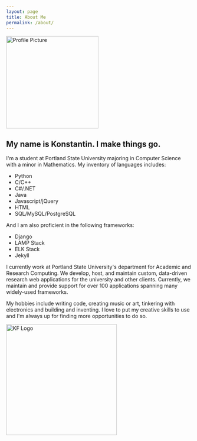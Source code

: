 ```yaml
---
layout: page
title: About Me
permalink: /about/
---
```


<img id="profile" src="{{ site.url }}/static/img/profile.jpg" alt="Profile Picture" width="250px" height="250px" />

## My name is Konstantin. I make things go.

I'm a student at Portland State University majoring in Computer Science with a minor in Mathematics.
My inventory of languages includes:

- Python
- C/C++
- C#/.NET
- Java
- Javascript/jQuery
- HTML
- SQL/MySQL/PostgreSQL

And I am also proficient in the following frameworks:

- Django
- LAMP Stack
- ELK Stack
- Jekyll

I currently work at Portland State University's department for Academic and Research Computing.
We develop, host, and maintain custom, data-driven research web applications for the university
and other clients. Currently, we maintain and provide support for over 100 applications spanning
many widely-used frameworks.

My hobbies include writing code, creating music or art, tinkering with electronics and
building and inventing.
I love to put my creative skills to use and I'm always up for finding more opportunities to do so.

<img id="logo" class="center-horizontal" src="{{ site.url }}/static/img/logo.png" alt="KF Logo" width="300" height="300" />
